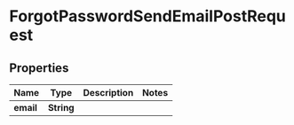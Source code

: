 

# ForgotPasswordSendEmailPostRequest


## Properties

| Name | Type | Description | Notes |
|------------ | ------------- | ------------- | -------------|
|**email** | **String** |  |  |



